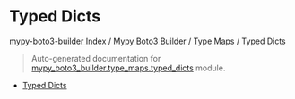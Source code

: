 # Typed Dicts

[mypy-boto3-builder Index](../../README.md#mypy-boto3-builder-index) /
[Mypy Boto3 Builder](../index.md#mypy-boto3-builder) /
[Type Maps](./index.md#type-maps) /
Typed Dicts

> Auto-generated documentation for [mypy_boto3_builder.type_maps.typed_dicts](https://github.com/youtype/mypy_boto3_builder/blob/main/mypy_boto3_builder/type_maps/typed_dicts.py) module.

- [Typed Dicts](#typed-dicts)
